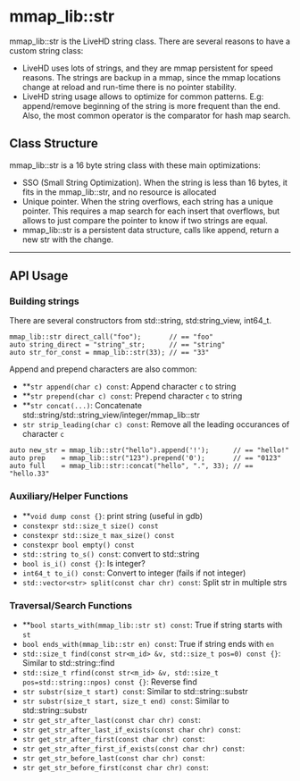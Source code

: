 # mmap_lib::str 

mmap_lib::str is the LiveHD string class. There are several reasons to have a custom string class:

* LiveHD uses lots of strings, and they are mmap persistent for speed reasons.
  The strings are backup in a mmap, since the mmap locations change at reload
and run-time there is no pointer stability.
* LiveHD string usage allows to optimize for common patterns. E.g: append/remove
  beginning of the string is more frequent than the end. Also, the most common
operator is the comparator for hash map search.

## Class Structure

mmap_lib::str is a 16 byte string class with these main optimizations:

* SSO (Small String Optimization). When the string is less than 16 bytes, it
  fits in the mmap_lib::str, and no resource is allocated
* Unique pointer. When the string overflows, each string has a unique pointer.
  This requires a map search for each insert that overflows, but allows to just
compare the pointer to know if two strings are equal.
* mmap_lib::str is a persistent data structure, calls like append, return a new
  str with the change.

---

## API Usage

### Building strings

There are several constructors from std::string, std:string_view, int64_t.

```
mmap_lib::str direct_call("foo");       // == "foo"
auto string_direct = "string"_str;      // == "string"
auto str_for_const = mmap_lib::str(33); // == "33"
```

Append and prepend characters are also common:

* **`str append(char c) const`: Append character `c` to string
* **`str prepend(char c) const`: Prepend character `c` to string
* **`str concat(...)`: Concatenate std::string/std::string_view/integer/mmap_lib::str
* `str strip_leading(char c) const`: Remove all the leading occurances of character `c`

```
auto new_str = mmap_lib::str("hello").append('!');      // == "hello!"
auto prep    = mmap_lib::str("123").prepend('0');       // == "0123"
auto full    = mmap_lib::str::concat("hello", ".", 33); // == "hello.33"
```

###  Auxiliary/Helper Functions

* **`void dump const {}`: print string (useful in gdb)
* `constexpr std::size_t size() const`
* `constexpr std::size_t max_size() const`
* `constexpr bool empty() const`
* `std::string to_s() const`: convert to std::string
* `bool is_i() const {}`: Is integer?
* `int64_t to_i() const`: Convert to integer (fails if not integer)
* `std::vector<str> split(const char chr) const`: Split str in multiple strs

### Traversal/Search Functions

* **`bool starts_with(mmap_lib::str st) const`: True if string starts with `st`
* `bool ends_with(mmap_lib::str en) const`: True if string ends with `en`
* `std::size_t find(const str<m_id> &v, std::size_t pos=0) const {}`: Similar to std::string::find
* `std::size_t rfind(const str<m_id> &v, std::size_t pos=std::string::npos) const {}`: Reverse find
* `str substr(size_t start) const`: Similar to std::string::substr
* `str substr(size_t start, size_t end) const`: Similar to std::string::substr
* `str get_str_after_last(const char chr) const`:
* `str get_str_after_last_if_exists(const char chr) const`:
* `str get_str_after_first(const char chr) const`:
* `str get_str_after_first_if_exists(const char chr) const`:
* `str get_str_before_last(const char chr) const`:
* `str get_str_before_first(const char chr) const`:

